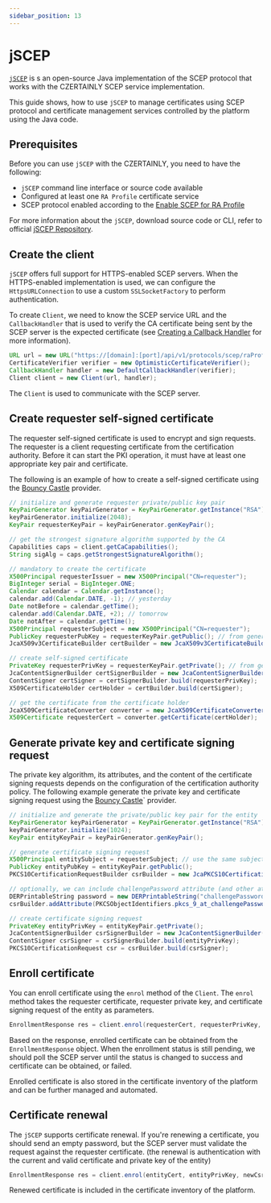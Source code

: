 ```yaml
---
sidebar_position: 13
---
```


# jSCEP

[`jSCEP`](https://github.com/jscep/jscep) is s an open-source Java implementation of the SCEP protocol that works with the CZERTAINLY SCEP service implementation.

This guide shows, how to use `jSCEP` to manage certificates using SCEP protocol and certificate management services controlled by the platform using the Java code.

## Prerequisites

Before you can use `jSCEP` with the CZERTAINLY, you need to have the following:
- `jSCEP` command line interface or source code available
- Configured at least one `RA Profile` certificate service
- SCEP protocol enabled according to the [Enable SCEP for RA Profile](./enable-scep-ra-profile.md)

For more information about the `jSCEP`, download source code or CLI, refer to official [jSCEP Repository](https://github.com/jscep/jscep).

## Create the client

`jSCEP` offers full support for HTTPS-enabled SCEP servers. When the HTTPS-enabled implementation is used, we can configure the `HttpsURLConnection` to use a custom `SSLSocketFactory` to perform authentication.

To create `Client`, we need to know the SCEP service URL and the `CallbackHandler` that is used to verify the CA certificate being sent by the SCEP server is the expected certificate (see [Creating a Callback Handler](https://github.com/jscep/jscep#creating-a-callback-handler) for more information).

```java
URL url = new URL("https://[domain]:[port]/api/v1/protocols/scep/raProfile/czertainly/pkiclient.exe");
CertificateVerifier verifier = new OptimisticCertificateVerifier();
CallbackHandler handler = new DefaultCallbackHandler(verifier);
Client client = new Client(url, handler);
```

The `Client` is used to communicate with the SCEP server.

## Create requester self-signed certificate

The requester self-signed certificate is used to encrypt and sign requests. The requester is a client requesting certificate from the certification authority. Before it can start the PKI operation, it must have at least one appropriate key pair and certificate.

The following is an example of how to create a self-signed certificate using the [Bouncy Castle](https://www.bouncycastle.org/) provider.

```java
// initialize and generate requester private/public key pair
KeyPairGenerator keyPairGenerator = KeyPairGenerator.getInstance("RSA");
keyPairGenerator.initialize(2048);
KeyPair requesterKeyPair = keyPairGenerator.genKeyPair();

// get the strongest signature algorithm supported by the CA
Capabilities caps = client.getCaCapabilities();
String sigAlg = caps.getStrongestSignatureAlgorithm();

// mandatory to create the certificate
X500Principal requesterIssuer = new X500Principal("CN=requester");
BigInteger serial = BigInteger.ONE;
Calendar calendar = Calendar.getInstance();
calendar.add(Calendar.DATE, -1); // yesterday
Date notBefore = calendar.getTime();
calendar.add(Calendar.DATE, +2); // tomorrow
Date notAfter = calendar.getTime();
X500Principal requesterSubject = new X500Principal("CN=requester");
PublicKey requesterPubKey = requesterKeyPair.getPublic(); // from generated key pair
JcaX509v3CertificateBuilder certBuilder = new JcaX509v3CertificateBuilder(requesterIssuer, serial, notBefore, notAfter, requesterSubject, requesterPubKey);

// create self-signed certificate
PrivateKey requesterPrivKey = requesterKeyPair.getPrivate(); // from generated key pair
JcaContentSignerBuilder certSignerBuilder = new JcaContentSignerBuilder(sigAlg); // from above
ContentSigner certSigner = certSignerBuilder.build(requesterPrivKey);
X509CertificateHolder certHolder = certBuilder.build(certSigner);

// get the certificate from the certificate holder
JcaX509CertificateConverter converter = new JcaX509CertificateConverter();
X509Certificate requesterCert = converter.getCertificate(certHolder);
```

## Generate private key and certificate signing request

The private key algorithm, its attributes, and the content of the certificate signing requests depends on the configuration of the certification authority policy. The following example generate the private key and certificate signing request using the [Bouncy Castle](https://www.bouncycastle.org/)` provider.

```java
// initialize and generate the private/public key pair for the entity
KeyPairGenerator keyPairGenerator = KeyPairGenerator.getInstance("RSA");
keyPairGenerator.initialize(1024);
KeyPair entityKeyPair = keyPairGenerator.genKeyPair();

// generate certificate signing request
X500Principal entitySubject = requesterSubject; // use the same subject as the self-signed certificate
PublicKey entityPubKey = entityKeyPair.getPublic();
PKCS10CertificationRequestBuilder csrBuilder = new JcaPKCS10CertificationRequestBuilder(entitySubject, entityPubKey);

// optionally, we can include challengePassword attribute (and other attributes if necessary)
DERPrintableString password = new DERPrintableString("challengePassword");
csrBuilder.addAttribute(PKCSObjectIdentifiers.pkcs_9_at_challengePassword, password);

// create certificate signing request
PrivateKey entityPrivKey = entityKeyPair.getPrivate();
JcaContentSignerBuilder csrSignerBuilder = new JcaContentSignerBuilder(sigAlg);
ContentSigner csrSigner = csrSignerBuilder.build(entityPrivKey);
PKCS10CertificationRequest csr = csrBuilder.build(csrSigner); 
```

## Enroll certificate

You can enroll certificate using the `enrol` method of the `Client`. The `enrol` method takes the requester certificate, requester private key, and certificate signing request of the entity as parameters.

```java
EnrollmentResponse res = client.enrol(requesterCert, requesterPrivKey, csr);
```

Based on the response, enrolled certificate can be obtained from the `EnrollmentResponse` object. When the enrollment status is still pending, we should poll the SCEP server until the status is changed to success and certificate can be obtained, or failed.

Enrolled certificate is also stored in the certificate inventory of the platform and can be further managed and automated.

## Certificate renewal

The `jSCEP` supports certificate renewal. If you're renewing a certificate, you should send an empty password, but the SCEP server must validate the request against the requester certificate. (the renewal is authentication with the current and valid certificate and private key of the entity)

```java
EnrollmentResponse res = client.enrol(entityCert, entityPrivKey, newCsr);
```

Renewed certificate is included in the certificate inventory of the platform.
